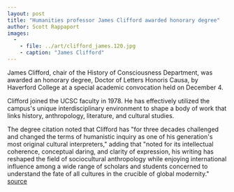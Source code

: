 ```yaml
---
layout: post
title: "Humanities professor James Clifford awarded honorary degree"
author: Scott Rappaport
images:
  -
    - file: ../art/clifford_james.120.jpg
    - caption: "James Clifford"
---
```


James Clifford, chair of the History of Consciousness Department, was awarded an honorary degree, Doctor of Letters Honoris Causa, by Haverford College at a special academic convocation held on December 4.

Clifford joined the UCSC faculty in 1978. He has effectively utilized the campus's unique interdisciplinary environment to shape a body of work that links history, anthropology, literature, and cultural studies.

The degree citation noted that Clifford has "for three decades challenged and changed the terms of humanistic inquiry as one of his generation's most original cultural interpreters," adding that "noted for its intellectual coherence, conceptual daring, and clarity of expression, his writing has reshaped the field of sociocultural anthropology while enjoying international influence among a wide range of scholars and students concerned to understand the fate of all cultures in the crucible of global modernity."
[source](http://www1.ucsc.edu/currents/04-05/01-03/awards-clifford.asp "Permalink to awards-clifford")
